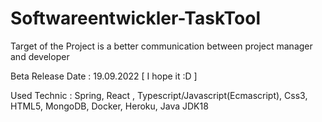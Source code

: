 # Softwareentwickler-TaskTool
Target of the Project is a better communication between project manager and developer


Beta Release Date : 19.09.2022 [ I hope it :D ]


Used Technic :  Spring, React , Typescript/Javascript(Ecmascript), Css3, HTML5, MongoDB, Docker, Heroku, Java JDK18 
